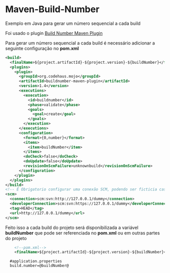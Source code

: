# Maven-Build-Number
Exemplo em Java para gerar um número sequencial a cada build

Foi usado o plugin [Build Number Maven Plugin](https://www.mojohaus.org/buildnumber-maven-plugin/)

Para gerar um número sequencial a cada build é necessário adicionar a seguinte configuração no **pom.xml**

```xml
<build>
  <finalName>${project.artifactId}-${project.version}-${buildNumber}</finalName>
  <plugins>   
    <plugin>
      <groupId>org.codehaus.mojo</groupId>
      <artifactId>buildnumber-maven-plugin</artifactId>
      <version>1.4</version>
      <executions>
        <execution>
          <id>buildnumber</id>
          <phase>validate</phase>
          <goals>
            <goal>create</goal>
          </goals>
        </execution>
      </executions>
      <configuration>
        <format>{0,number}</format>
        <items>
          <item>buildNumber</item>
        </items>                    
        <doCheck>false</doCheck>
        <doUpdate>false</doUpdate>
        <revisionOnScmFailure>unknownbuild</revisionOnScmFailure>   
      </configuration>
    </plugin>   
  </plugins>
</build>
<!-- É Obrigatorio configurar uma conexão SCM, podendo ser ficticia caso não possua uma -->
<scm>
  <connection>scm:svn:http://127.0.0.1/dummy</connection>
  <developerConnection>scm:svn:https://127.0.0.1/dummy</developerConnection>
  <tag>HEAD</tag>
  <url>http://127.0.0.1/dummy</url>
</scm>
```

Feito isso a cada build do projeto será disponibilizada a variável **buildNumber** que pode ser referenciada no **pom.xml**
ou em outras partes do projeto
```xml
    <!--pom.xml-->
    <finalName>${project.artifactId}-${project.version}-${buildNumber}</finalName>
```
```properties
  #application.properties
  build.number=@buildNumber@
```

